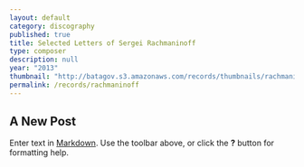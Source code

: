 ```yaml
---
layout: default
category: discography
published: true
title: Selected Letters of Sergei Rachmaninoff
type: composer
description: null
year: "2013"
thumbnail: "http://batagov.s3.amazonaws.com/records/thumbnails/rachmaninoff%20cover.jpg"
permalink: /records/rachmaninoff
---
```


## A New Post

Enter text in [Markdown](http://daringfireball.net/projects/markdown/). Use the toolbar above, or click the **?** button for formatting help.
